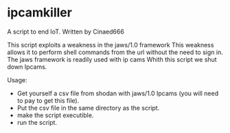 # ipcamkiller
A script to end IoT. Written by Cinaed666

This script exploits a weakness in the jaws/1.0 framework
This weakness allows it to perform shell commands from the url without the need to sign in.
The jaws framework is readily used with ip cams 
Whith this script we shut down Ipcams.

Usage:
- Get yourself a csv file from shodan with jaws/1.0 Ipcams (you will need to pay to get this file).
- Put the csv file in the same directory as the script.
- make the script executible.
- run the script.

